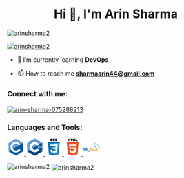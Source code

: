 <h1 align="center">Hi 👋, I'm Arin Sharma</h1>
<p align="left"> <img src="https://komarev.com/ghpvc/?username=arinsharma2&label=Profile%20views&color=0e75b6&style=flat" alt="arinsharma2" /> </p>

<p align="left"> <a href="https://github.com/ryo-ma/github-profile-trophy"><img src="https://github-profile-trophy.vercel.app/?username=arinsharma2" alt="arinsharma2" /></a> </p>

- 🌱 I’m currently learning **DevOps**

- 📫 How to reach me **sharmaarin44@gmail.com**

<h3 align="left">Connect with me:</h3>
<p align="left">
<a href="https://linkedin.com/in/arin-sharma-075288213" target="blank"><img align="center" src="https://raw.githubusercontent.com/rahuldkjain/github-profile-readme-generator/master/src/images/icons/Social/linked-in-alt.svg" alt="arin-sharma-075288213" height="30" width="40" /></a>
</p>

<h3 align="left">Languages and Tools:</h3>
<p align="left"> <a href="https://www.cprogramming.com/" target="_blank" rel="noreferrer"> <img src="https://raw.githubusercontent.com/devicons/devicon/master/icons/c/c-original.svg" alt="c" width="40" height="40"/> </a> <a href="https://www.w3schools.com/cpp/" target="_blank" rel="noreferrer"> <img src="https://raw.githubusercontent.com/devicons/devicon/master/icons/cplusplus/cplusplus-original.svg" alt="cplusplus" width="40" height="40"/> </a> <a href="https://www.w3schools.com/css/" target="_blank" rel="noreferrer"> <img src="https://raw.githubusercontent.com/devicons/devicon/master/icons/css3/css3-original-wordmark.svg" alt="css3" width="40" height="40"/> </a> <a href="https://www.w3.org/html/" target="_blank" rel="noreferrer"> <img src="https://raw.githubusercontent.com/devicons/devicon/master/icons/html5/html5-original-wordmark.svg" alt="html5" width="40" height="40"/> </a> <a href="https://www.mysql.com/" target="_blank" rel="noreferrer"> <img src="https://raw.githubusercontent.com/devicons/devicon/master/icons/mysql/mysql-original-wordmark.svg" alt="mysql" width="40" height="40"/> </a> </p>

<p><img align="left" src="https://github-readme-stats.vercel.app/api/top-langs?username=arinsharma2&show_icons=true&locale=en&layout=compact" alt="arinsharma2" /></p>

<p>&nbsp;<img align="center" src="https://github-readme-stats.vercel.app/api?username=arinsharma2&show_icons=true&locale=en" alt="arinsharma2" /></p>

<!---
arinsharma2/arinsharma2 is a ✨ special ✨ repository because its `README.md` (this file) appears on your GitHub profile.
You can click the Preview link to take a look at your changes.
--->
